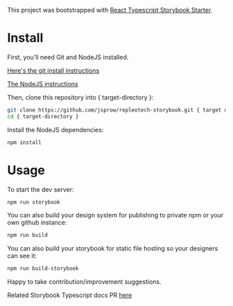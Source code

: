 This project was bootstrapped with [React Typescript Storybook Starter](https://github.com/sw-yx/react-typescript-storybook-starter/).

# Install

First, you'll need Git and NodeJS installed.

[Here's the git install instructions](https://git-scm.com/book/en/v2/Getting-Started-Installing-Git)

[The NodeJS instructions](https://nodejs.org/en/download/)

Then, clone this repository into { target-directory }:

```bash
git clone https://github.com/jsprow/repleotech-storybook.git { target directory }
cd { target-directory }
```

Install the NodeJS dependencies:

```bash
npm install
```

# Usage

To start the dev server:

```bash
npm run storybook
```

You can also build your design system for publishing to private npm or your own github instance:

```bash
npm run build
```

You can also build your storybook for static file hosting so your designers can see it:

```bash
npm run build-storybook
```

Happy to take contribution/improvement suggestions.

Related Storybook Typescript docs PR [here](https://github.com/storybooks/storybook/pull/3361#issuecomment-379010961)
